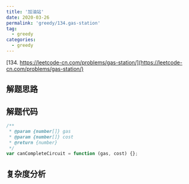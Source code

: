 ```yaml
---
title: '加油站'
date: 2020-03-26
permalink: 'greedy/134.gas-station'
tag:
  - greedy
categories:
  - greedy
---
```


[134. https://leetcode-cn.com/problems/gas-station/](https://leetcode-cn.com/problems/gas-station/)

## 解题思路

## 解题代码

```js
/**
 * @param {number[]} gas
 * @param {number[]} cost
 * @return {number}
 */
var canCompleteCircuit = function (gas, cost) {};
```

## 复杂度分析
